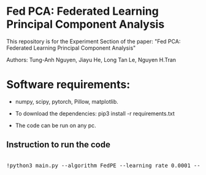 # Fed PCA: Federated Learning Principal Component Analysis
This repository is for the Experiment Section of the paper: "Fed PCA: Federated Learning Principal Component Analysis"

Authors: Tung-Anh Nguyen, Jiayu He, Long Tan Le, Nguyen H.Tran
# Software requirements:
- numpy, scipy, pytorch, Pillow, matplotlib.

- To download the dependencies: pip3 install -r requirements.txt

- The code can be run on any pc.
## Instruction to run the code
<pre></code>
!python3 main.py --algorithm FedPE --learning_rate 0.0001 --num_global_iters 1000 --dim 9 --subusers 0.1
<code></pre>
